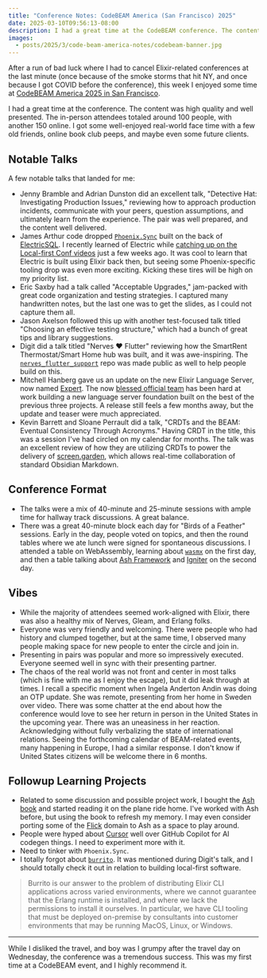 ```yaml
---
title: "Conference Notes: CodeBEAM America (San Francisco) 2025"
date: 2025-03-10T09:56:13-08:00
description: I had a great time at the CodeBEAM conference. The content was high quality and well presented. Here are some of my notes and links.
images:
  - posts/2025/3/code-beam-america-notes/codebeam-banner.jpg
---
```


After a run of bad luck where I had to cancel Elixir-related conferences at the last minute (once because of the smoke storms that hit NY, and once because I got COVID before the conference), this week I enjoyed some time at [CodeBEAM America 2025 in San Francisco](https://codebeamamerica.com/).

I had a great time at the conference. The content was high quality and well presented. The in-person attendees totaled around 100 people, with another 150 online. I got some well-enjoyed real-world face time with a few old friends, online book club peeps, and maybe even some future clients.

## Notable Talks

A few notable talks that landed for me:

* Jenny Bramble and Adrian Dunston did an excellent talk, "Detective Hat: Investigating Production Issues," reviewing how to approach production incidents, communicate with your peers, question assumptions, and ultimately learn from the experience. The pair was well prepared, and the content well delivered.
* James Arthur code dropped [`Phoenix.Sync`](https://hexdocs.pm/phoenix_sync/readme.html) built on the back of [ElectricSQL](https://electric-sql.com/). I recently learned of Electric while [catching up on the Local-first Conf videos](https://www.youtube.com/watch?v=ZlHWSpIYixk) just a few weeks ago. It was cool to learn that Electric is built using Elixir back then, but seeing some Phoenix-specific tooling drop was even more exciting. Kicking these tires will be high on my priority list.
* Eric Saxby had a talk called "Acceptable Upgrades," jam-packed with great code organization and testing strategies. I captured many handwritten notes, but the last one was to get the slides, as I could not capture them all.
* Jason Axelson followed this up with another test-focused talk titled "Choosing an effective testing structure," which had a bunch of great tips and library suggestions.
* Digit did a talk titled "Nerves ❤️ Flutter" reviewing how the SmartRent Thermostat/Smart Home hub was built, and it was awe-inspiring. The [`nerves_flutter_support`](https://github.com/nerves-flutter/nerves_flutter_support) repo was made public as well to help people build on this.
* Mitchell Hanberg gave us an update on the new Elixir Language Server, now named [Expert](https://expert-lsp.org/). The now [blessed official team](https://elixir-lang.org/blog/2024/08/15/welcome-elixir-language-server-team/) has been hard at work building a new language server foundation built on the best of the previous three projects. A release still feels a few months away, but the update and teaser were much appreciated.
* Kevin Barrett and Sloane Perrault did a talk, "CRDTs and the BEAM: Eventual Consistency Through Acronyms." Having CRDT in the title, this was a session I've had circled on my calendar for months. The talk was an excellent review of how they are utilizing CRDTs to power the delivery of [screen.garden](https://screen.garden/), which allows real-time collaboration of standard Obsidian Markdown.

## Conference Format

* The talks were a mix of 40-minute and 25-minute sessions with ample time for hallway track discussions. A great balance.
* There was a great 40-minute block each day for "Birds of a Feather" sessions. Early in the day, people voted on topics, and then the round tables where we ate lunch were signed for spontaneous discussions. I attended a table on WebAssembly, learning about [`wasmx`](https://github.com/wasmx) on the first day, and then a table talking about [Ash Framework](https://www.ash-hq.org/) and [Igniter](https://hexdocs.pm/igniter/readme.html) on the second day. 

## Vibes

* While the majority of attendees seemed work-aligned with Elixir, there was also a healthy mix of Nerves, Gleam, and Erlang folks.
* Everyone was very friendly and welcoming. There were people who had history and clumped together, but at the same time, I observed many people making space for new people to enter the circle and join in.
* Presenting in pairs was popular and more so impressively executed. Everyone seemed well in sync with their presenting partner.
* The chaos of the real world was not front and center in most talks (which is fine with me as I enjoy the escape), but it did leak through at times. I recall a specific moment when Ingela Anderton Andin was doing an OTP update. She was remote, presenting from her home in Sweden over video. There was some chatter at the end about how the conference would love to see her return in person in the United States in the upcoming year. There was an uneasiness in her reaction. Acknowledging without fully verbalizing the state of international relations. Seeing the forthcoming calendar of BEAM-related events, many happening in Europe, I had a similar response. I don't know if United States citizens will be welcome there in 6 months.

## Followup Learning Projects

* Related to some discussion and possible project work, I bought the [Ash book](https://pragprog.com/titles/ldash/ash-framework/) and started reading it on the plane ride home. I've worked with Ash before, but using the book to refresh my memory. I may even consider porting some of the [Flick](https://github.com/zorn/flick) domain to Ash as a space to play around.
* People were hyped about [Cursor](https://www.cursor.com/) well over GitHub Copilot for AI codegen things. I need to experiment more with it.
* Need to tinker with `Phoenix.Sync`.
* I totally forgot about [`burrito`](https://github.com/burrito-elixir/burrito). It was mentioned during Digit's talk, and I should totally check it out in relation to building local-first software. 

> Burrito is our answer to the problem of distributing Elixir CLI applications across varied environments, where we cannot guarantee that the Erlang runtime is installed, and where we lack the permissions to install it ourselves. In particular, we have CLI tooling that must be deployed on-premise by consultants into customer environments that may be running MacOS, Linux, or Windows.

***

While I disliked the travel, and boy was I grumpy after the travel day on Wednesday, the conference was a tremendous success. This was my first time at a CodeBEAM event, and I highly recommend it.
